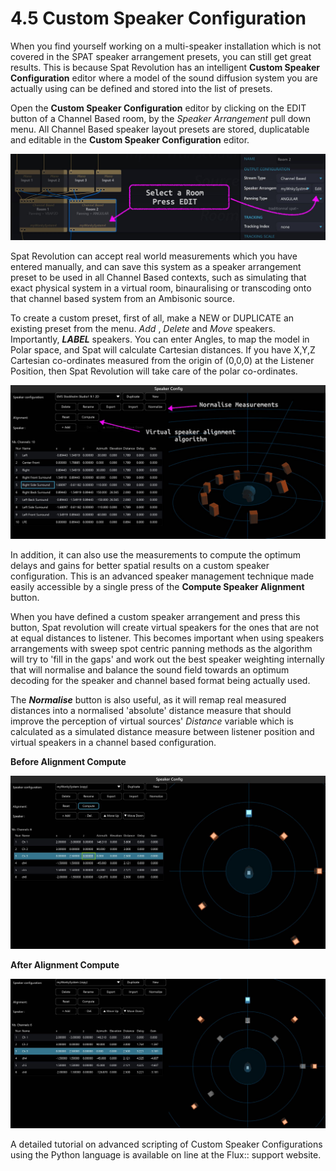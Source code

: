 # 4.5 Custom Speaker Configuration

When you find yourself working on a multi-speaker installation which is not covered in the SPAT speaker arrangement presets, you can still get great results. This is
because Spat Revolution has an intelligent **Custom Speaker Configuration** editor
where a model of the sound diffusion system you are actually using can be defined
and stored into the list of presets.

Open the **Custom Speaker Configuration** editor by clicking on the EDIT button of
a Channel Based room, by the _Speaker Arrangement_ pull down menu. All Channel
Based speaker layout presets are stored, duplicatable and editable in the **Custom
Speaker Configuration** editor.

![](../../include/SpatRevolution_UserGuide_-035.jpg)

Spat Revolution can accept real world measurements which you have entered
manually, and can save this system as a speaker arrangement preset to be used in
all Channel Based contexts, such as simulating that exact physical system in a virtual room, binauralising or transcoding onto that channel based system from an Ambisonic source.

To create a custom preset, first of all, make a NEW or DUPLICATE an existing preset
from the menu. _Add_ , _Delete_ and _Move_ speakers. Importantly, **_LABEL_** speakers. You
can enter Angles, to map the model in Polar space, and Spat will calculate Cartesian distances. If you have X,Y,Z Cartesian co-ordinates measured from the origin of
(0,0,0) at the Listener Position, then Spat Revolution will take care of the polar
co-ordinates.

![](../../include/SpatRevolution_UserGuide_-037.jpg)

In addition, it can also use the measurements to compute the optimum delays and
gains for better spatial results on a custom speaker configuration. This is an advanced speaker management technique made easily accessible by a single press
of the **Compute Speaker Alignment** button.

When you have defined a custom speaker arrangement and press this button,
Spat revolution will create virtual speakers for the ones that are not at equal distances to listener. This becomes important when using speakers arrangements with
sweep spot centric panning methods as the algorithm will try to 'fill in the gaps'
and work out the best speaker weighting internally that will normalise and balance
the sound field towards an optimum decoding for the speaker and channel based
format being actually used.

The **_Normalise_** button is also useful, as it will remap real measured distances into a
normalised 'absolute' distance measure that should improve the perception of virtual sources' _Distance_ variable which is calculated as a simulated distance measure
between listener position and virtual speakers in a channel based configuration.


**Before Alignment Compute**

![](../../include/SpatRevolution_UserGuide_-039.jpg)

**After Alignment Compute**

![](../../include/SpatRevolution_UserGuide_-041.jpg)

A detailed tutorial on advanced scripting of Custom Speaker Configurations using
the Python language is available on line at the Flux:: support website.

